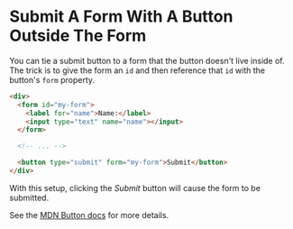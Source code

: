 # Submit A Form With A Button Outside The Form

You can tie a submit button to a form that the button doesn't live inside of. The trick is to give the form an `id` and then reference that `id` with the button's `form` property.

```html
<div>
  <form id="my-form">
    <label for="name">Name:</label>
    <input type="text" name="name"></input>
  </form>

  <!-- ... -->

  <button type="submit" form="my-form">Submit</button>
</div>
```

With this setup, clicking the _Submit_ button will cause the form to be submitted.

See the [MDN Button docs](https://developer.mozilla.org/en-US/docs/Web/HTML/Element/button) for more details.

